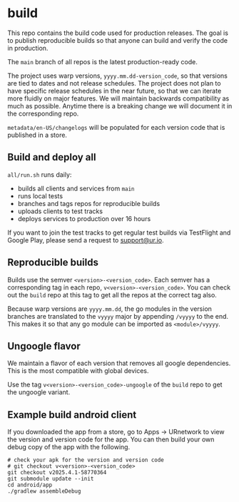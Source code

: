 # build

This repo contains the build code used for production releases. The goal is to publish reproducible builds so that anyone can build and verify the code in production.

The `main` branch of all repos is the latest production-ready code.

The project uses warp versions, `yyyy.mm.dd-version_code`, so that versions are tied to dates and not release schedules. The project does not plan to have specific release schedules in the near future, so that we can iterate more fluidly on major features. We will maintain backwards compatibility as much as possible. Anytime there is a breaking change we will document it in the corresponding repo.

`metadata/en-US/changelogs` will be populated for each version code that is published in a store.


## Build and deploy all

`all/run.sh` runs daily:
- builds all clients and services from `main`
- runs local tests
- branches and tags repos for reproducible builds
- uploads clients to test tracks
- deploys services to production over 16 hours

If you want to join the test tracks to get regular test builds via TestFlight and Google Play, please send a request to <support@ur.io>.


## Reproducible builds

Builds use the semver `<version>-<version_code>`. Each semver has a corresponding tag in each repo, `v<version>-<version_code>`. You can check out the `build` repo at this tag to get all the repos at the correct tag also.

Because warp versions are `yyyy.mm.dd`, the go modules in the version branches are translated to the `vyyyy` major by appending `/vyyyy` to the end. This makes it so that any go module can be imported as `<module>/vyyyy`.


## Ungoogle flavor

We maintain a flavor of each version that removes all google dependencies. This is the most compatible with global devices.

Use the tag `v<version>-<version_code>-ungoogle` of the `build` repo to get the ungoogle variant.


## Example build android client

If you downloaded the app from a store, go to Apps -> URnetwork to view the version and version code for the app. You can then build your own debug copy of the app with the following.

```
# check your apk for the version and version code
# git checkout v<version>-<version_code>
git checkout v2025.4.1-58770364
git submodule update --init
cd android/app
./gradlew assembleDebug
```




